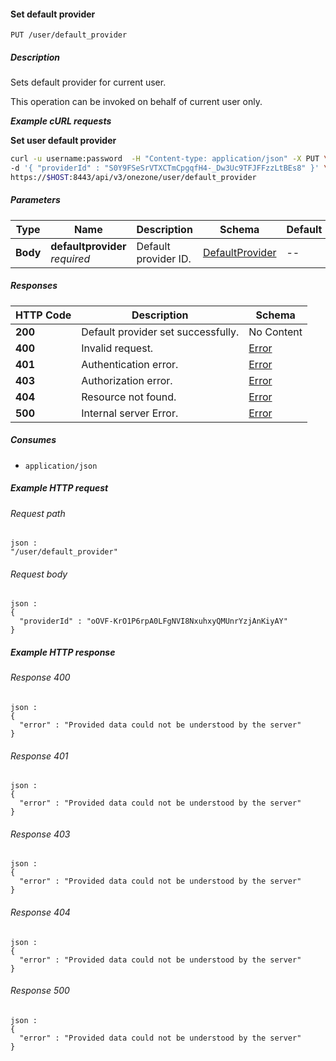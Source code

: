 
<a name="set_default_provider"></a>
#### Set default provider
```
PUT /user/default_provider
```


##### Description
Sets default provider for current user.

This operation can be invoked on behalf of current user only.

***Example cURL requests***

**Set user default provider**
```bash
curl -u username:password  -H "Content-type: application/json" -X PUT \
-d '{ "providerId" : "S0Y9FSeSrVTXCTmCpgqfH4-_Dw3Uc9TFJFFzzLtBEs8" }' \
https://$HOST:8443/api/v3/onezone/user/default_provider
```


##### Parameters

|Type|Name|Description|Schema|Default|
|---|---|---|---|---|
|**Body**|**defaultprovider**  <br>*required*|Default provider ID.|[DefaultProvider](../definitions/DefaultProvider.md#defaultprovider)|--|


##### Responses

|HTTP Code|Description|Schema|
|---|---|---|
|**200**|Default provider set successfully.|No Content|
|**400**|Invalid request.|[Error](../definitions/Error.md#error)|
|**401**|Authentication error.|[Error](../definitions/Error.md#error)|
|**403**|Authorization error.|[Error](../definitions/Error.md#error)|
|**404**|Resource not found.|[Error](../definitions/Error.md#error)|
|**500**|Internal server Error.|[Error](../definitions/Error.md#error)|


##### Consumes

* `application/json`


##### Example HTTP request

###### Request path
```
json :
"/user/default_provider"
```


###### Request body
```
json :
{
  "providerId" : "oOVF-KrO1P6rpA0LFgNVI8NxuhxyQMUnrYzjAnKiyAY"
}
```


##### Example HTTP response

###### Response 400
```
json :
{
  "error" : "Provided data could not be understood by the server"
}
```


###### Response 401
```
json :
{
  "error" : "Provided data could not be understood by the server"
}
```


###### Response 403
```
json :
{
  "error" : "Provided data could not be understood by the server"
}
```


###### Response 404
```
json :
{
  "error" : "Provided data could not be understood by the server"
}
```


###### Response 500
```
json :
{
  "error" : "Provided data could not be understood by the server"
}
```



